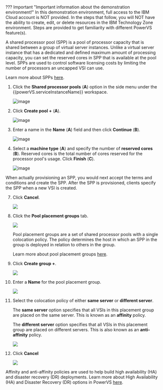 ??? Important "Important information about the demonstration environment!"
    In this demonstration environment, full access to the IBM Cloud account is NOT provided. In the steps that follow, you will NOT have the ability to create, edit, or delete resources in the IBM Technology Zone environment. Steps are provided to get familiarity with different PowerVS feature(s).
    
A shared processor pool (SPP) is a pool of processor capacity that is shared between a group of virtual server instances. Unlike a virtual server instance that has a dedicated and defined maximum amount of processing capacity, you can set the reserved cores in SPP that is available at the pool level. SPPs are used to control software licensing costs by limiting the number of processors an uncapped VSI can use.

Learn more about SPPs <a href="https://cloud.ibm.com/docs/power-iaas?topic=power-iaas-manage-SPP" target="_blank">here</a>.

1. Click the **Shared processor pools** (**A**) option in the side menu under the {{powerVS.serviceInstanceName}} workspace.

    ![image](https://github.com/user-attachments/assets/dbfecb8a-9c0f-4591-8fe8-9cf9ebcee9e4)

2. Click **Create pool +** (**A**).

    ![image](https://github.com/user-attachments/assets/87fbafcf-6fe6-42e3-aa53-6bd6b8f55262)

3. Enter a name in the **Name** (**A**) field and then click **Continue** (**B**).

    ![image](https://github.com/user-attachments/assets/a757051d-a6a1-4dde-87c4-26f0c7db4e7a)

4. Select a **machine type** (**A**) and specify the number of **reserved cores** (**B**). Reserved cores is the total number of cores reserved for the processor pool's usage. Click **Finish** (**C**).

    ![image](https://github.com/user-attachments/assets/f855755b-02f3-4684-a387-98d113c611cf)
    
When actually provisioning an SPP, you would next accept the terms and conditions and create the SPP. After the SPP is provisioned, clients specify the SPP when a new VSI is created. 

7. Click **Cancel**.

    ![](_attachments/SPPProvision5.png)

8. Click the **Pool placement groups** tab.

    ![](_attachments/SPPtablePPGtab.png)

    Pool placement groups are a set of shared processor pools with a single colocation policy. The policy determines the host in which an SPP in the group is deployed in relation to others in the group.

    Learn more about pool placement groups <a href="https://cloud.ibm.com/docs/power-iaas?topic=power-iaas-manage-SPP#configure-SPP-PG" target="_blank">here</a>.

9.  Click **Create group +**.

    ![](_attachments/SPP-PPG.png)

10. Enter a **Name** for the pool placement group.

    ![](_attachments/SPP-PPG-1.png)

11. Select the colocation policy of either **same server** or **different server**.

    The **same server** option specifies that all VSIs in this placement group are placed on the same server. This is known as an **affinity** policy.

    The **different server** option specifies that all VSIs in this placement group are placed on different servers. This is also known as an **anti-affinity** policy.

    ![](_attachments/SPP-PPG-2.png)

12. Click **Cancel**

    ![](_attachments/SPP-PPG-3.png)
    
Affinity and anti-affinity policies are used to help build high availability (HA) and disaster recovery (DR) deployments. Learn more about High Availability (HA) and Disaster Recovery (DR) options in PowerVS <a href="https://cloud.ibm.com/docs/power-iaas?topic=power-iaas-ha-dr" target="_blank">here</a>.
